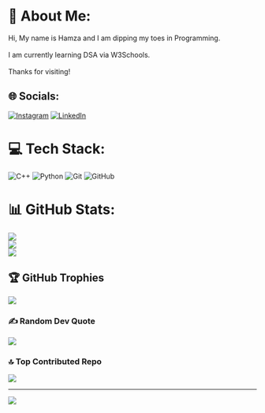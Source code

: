 # 💫 About Me:
Hi, My name is Hamza and I am dipping my toes in Programming.<br><br>I am currently learning DSA via W3Schools.<br><br>Thanks for visiting!


## 🌐 Socials:
[![Instagram](https://img.shields.io/badge/Instagram-%23E4405F.svg?logo=Instagram&logoColor=white)](https://instagram.com/hambebop) [![LinkedIn](https://img.shields.io/badge/LinkedIn-%230077B5.svg?logo=linkedin&logoColor=white)](https://linkedin.com/in/Hamza-Sahapurwala) 

# 💻 Tech Stack:
![C++](https://img.shields.io/badge/c++-%2300599C.svg?style=for-the-badge&logo=c%2B%2B&logoColor=white) ![Python](https://img.shields.io/badge/python-3670A0?style=for-the-badge&logo=python&logoColor=ffdd54) ![Git](https://img.shields.io/badge/git-%23F05033.svg?style=for-the-badge&logo=git&logoColor=white) ![GitHub](https://img.shields.io/badge/github-%23121011.svg?style=for-the-badge&logo=github&logoColor=white)
# 📊 GitHub Stats:
![](https://github-readme-stats.vercel.app/api?username=Hamza-Sahapurwala&theme=github_dark&hide_border=false&include_all_commits=true&count_private=true)<br/>
![](https://github-readme-streak-stats.herokuapp.com/?user=Hamza-Sahapurwala&theme=github_dark&hide_border=false)<br/>
![](https://github-readme-stats.vercel.app/api/top-langs/?username=Hamza-Sahapurwala&theme=github_dark&hide_border=false&include_all_commits=true&count_private=true&layout=compact)

## 🏆 GitHub Trophies
![](https://github-profile-trophy.vercel.app/?username=Hamza-Sahapurwala&theme=radical&no-frame=false&no-bg=false&margin-w=4)

### ✍️ Random Dev Quote
![](https://quotes-github-readme.vercel.app/api?type=vetical&theme=radical)

### 🔝 Top Contributed Repo
![](https://github-contributor-stats.vercel.app/api?username=Hamza-Sahapurwala&limit=5&theme=dark&combine_all_yearly_contributions=true)

---
[![](https://visitcount.itsvg.in/api?id=Hamza-Sahapurwala&icon=0&color=0)](https://visitcount.itsvg.in)

<!-- Proudly created with GPRM ( https://gprm.itsvg.in ) -->